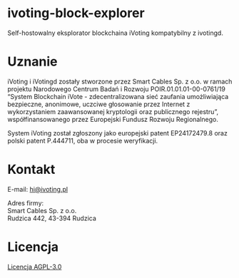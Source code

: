 # ivoting-block-explorer
Self-hostowalny eksplorator blockchaina iVoting kompatybilny z ivotingd.

# Uznanie
iVoting i iVotingd zostały stworzone przez Smart Cables Sp. z o.o. w ramach projektu Narodowego Centrum Badań i Rozwoju POIR.01.01.01-00-0761/19 “System Blockchain iVote - zdecentralizowana sieć zaufania umożliwiająca bezpieczne, anonimowe, uczciwe głosowanie przez Internet z wykorzystaniem zaawansowanej kryptologii oraz publicznego rejestru”, współfinansowanego przez Europejski Fundusz Rozwoju Regionalnego.

System iVoting został zgłoszony jako europejski patent EP24172479.8 oraz polski patent P.444711, oba w procesie weryfikacji.

# Kontakt
E-mail: hi@ivoting.pl

Adres firmy:\
Smart Cables Sp. z o.o.\
Rudzica 442, 43-394 Rudzica

# Licencja
[Licencja AGPL-3.0](LICENSE)
